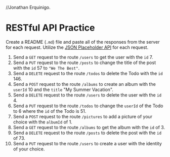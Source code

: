 //Jonathan Erquinigo.
# RESTful API Practice

Create a README (`.md`) file and paste all of the responses from the server for each request. Utilize the [JSON Placeholder API](https://jsonplaceholder.typicode.com/) for each request.

1.  Send a `GET` request to the route `/users` to get the user with the `id` 7.
2.  Send a `PUT` request to the route `/posts` to change the title of the post with the `id` 57 to `"We The Best"`.
3.  Send a `DELETE` request to the route `/todos` to delete the Todo with the `id` 146.
4.  Send a `POST` request to the route `/albums` to create an album with the `userId` 10 and the `title` "My Summer Vacation".
5.  Send a `DELETE` request to the route `/users` to delete the user with the `id` 4.
6.  Send a `PUT` request to the route `/todos` to change the `userId` of the Todo to 6 where the `id` of the Todo is 51.
7.  Send a `POST` request to the route `/pictures` to add a picture of your choice with the `albumId` of 1.
8.  Send a `GET` request to the route `/albums` to get the album with the `id` of 3.
9.  Send a `DELETE` request to the route `/posts` to delete the post with the `id` of 73.
10. Send a `PUT` request to the route `/users` to create a user with the identity of your choice.
